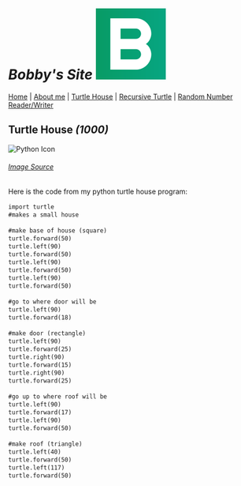 # _Bobby's Site_ ![Icon](PageIcon.png)

[Home](README.md) | [About me](About.md) | [Turtle House](House.md) | [Recursive Turtle](Recursive.md) | [Random Number Reader/Writer](Numbers.md)

## Turtle House _(1000)_

![Python Icon](http://www.pngall.com/wp-content/uploads/2016/05/Python-Logo-PNG-Image.png)  
###### [Image Source](http://www.pngall.com/)

Here is the code from my python turtle house program:

```
import turtle
#makes a small house

#make base of house (square)
turtle.forward(50)
turtle.left(90)
turtle.forward(50)
turtle.left(90)
turtle.forward(50)
turtle.left(90)
turtle.forward(50)

#go to where door will be
turtle.left(90)
turtle.forward(18)

#make door (rectangle)
turtle.left(90)
turtle.forward(25)
turtle.right(90)
turtle.forward(15)
turtle.right(90)
turtle.forward(25)

#go up to where roof will be
turtle.left(90)
turtle.forward(17)
turtle.left(90)
turtle.forward(50)

#make roof (triangle)
turtle.left(40)
turtle.forward(50)
turtle.left(117)
turtle.forward(50)
```
